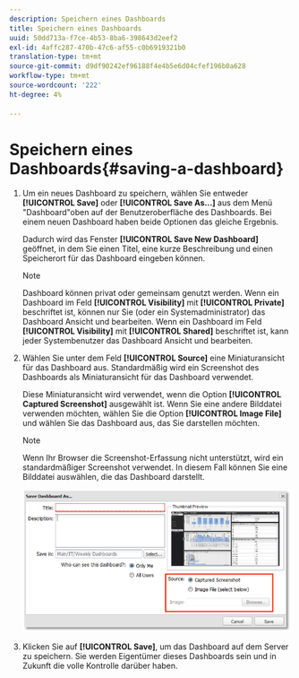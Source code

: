 ```yaml
---
description: Speichern eines Dashboards
title: Speichern eines Dashboards
uuid: 50dd713a-f7ce-4b53-8ba6-398643d2eef2
exl-id: 4affc287-470b-47c6-af55-c0b6919321b0
translation-type: tm+mt
source-git-commit: d9df90242ef96188f4e4b5e6d04cfef196b0a628
workflow-type: tm+mt
source-wordcount: '222'
ht-degree: 4%

---
```


# Speichern eines Dashboards{#saving-a-dashboard}

1. Um ein neues Dashboard zu speichern, wählen Sie entweder **[!UICONTROL Save]** oder **[!UICONTROL Save As…]** aus dem Menü &quot;Dashboard&quot;oben auf der Benutzeroberfläche des Dashboards. Bei einem neuen Dashboard haben beide Optionen das gleiche Ergebnis.

   Dadurch wird das Fenster **[!UICONTROL Save New Dashboard]** geöffnet, in dem Sie einen Titel, eine kurze Beschreibung und einen Speicherort für das Dashboard eingeben können.

   >[!NOTE]
   >
   >Dashboard können privat oder gemeinsam genutzt werden. Wenn ein Dashboard im Feld **[!UICONTROL Visibility]** mit **[!UICONTROL Private]** beschriftet ist, können nur Sie (oder ein Systemadministrator) das Dashboard Ansicht und bearbeiten. Wenn ein Dashboard im Feld **[!UICONTROL Visibility]** mit **[!UICONTROL Shared]** beschriftet ist, kann jeder Systembenutzer das Dashboard Ansicht und bearbeiten.

1. Wählen Sie unter dem Feld **[!UICONTROL Source]** eine Miniaturansicht für das Dashboard aus. Standardmäßig wird ein Screenshot des Dashboards als Miniaturansicht für das Dashboard verwendet.

   Diese Miniaturansicht wird verwendet, wenn die Option **[!UICONTROL Captured Screenshot]** ausgewählt ist. Wenn Sie eine andere Bilddatei verwenden möchten, wählen Sie die Option **[!UICONTROL Image File]** und wählen Sie das Dashboard aus, das Sie darstellen möchten.

   >[!NOTE]
   >
   >Wenn Ihr Browser die Screenshot-Erfassung nicht unterstützt, wird ein standardmäßiger Screenshot verwendet. In diesem Fall können Sie eine Bilddatei auswählen, die das Dashboard darstellt.

   ![](assets/save.png)

1. Klicken Sie auf **[!UICONTROL Save]**, um das Dashboard auf dem Server zu speichern. Sie werden Eigentümer dieses Dashboards sein und in Zukunft die volle Kontrolle darüber haben.
